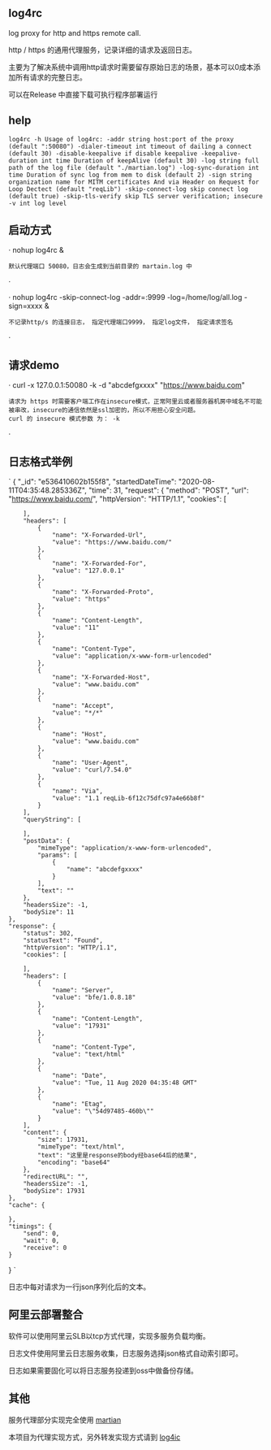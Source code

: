 
## log4rc 

log proxy for http and https remote call.

http / https 的通用代理服务，记录详细的请求及返回日志。

主要为了解决系统中调用http请求时需要留存原始日志的场景，基本可以0成本添加所有请求的完整日志。

可以在Release 中直接下载可执行程序部署运行


## help

`
    log4rc -h
    Usage of log4rc:
    -addr string
            host:port of the proxy (default ":50080")
    -dialer-timeout int
            timeout of dailing a connect (default 30)
    -disable-keepalive
            if disable keepalive
    -keepalive-duration int
            time Duration of keepAlive (default 30)
    -log string
            full path of the log file (default "./martian.log")
    -log-sync-duration int
            time Duration of sync log from mem to disk (default 2)
    -sign string
            organization name for MITM certificates And via Header on Request for Loop Dectect (default "reqLib")
    -skip-connect-log
            skip connect log (default true)
    -skip-tls-verify
            skip TLS server verification; insecure
    -v int
            log level
`

## 启动方式

·
    nohup  log4rc  &

    默认代理端口 50080，日志会生成到当前目录的 martain.log 中
·

·
    nohup log4rc -skip-connect-log -addr=:9999  -log=/home/log/all.log  -sign=xxxx  &

    不记录http/s 的连接日志， 指定代理端口9999， 指定log文件， 指定请求签名
·


## 请求demo

·
    curl -x 127.0.0.1:50080 -k -d "abcdefgxxxx"  "https://www.baidu.com"

    请求为 https 时需要客户端工作在insecure模式，正常阿里云或者服务器机房中域名不可能被串改，insecure的通信依然是ssl加密的，所以不用担心安全问题。
    curl 的 insecure 模式参数 为： -k 
·


## 日志格式举例

`
{
    "_id": "e536410602b155f8",
    "startedDateTime": "2020-08-11T04:35:48.285336Z",
    "time": 31,
    "request": {
        "method": "POST",
        "url": "https://www.baidu.com/",
        "httpVersion": "HTTP/1.1",
        "cookies": [
            
        ],
        "headers": [
            {
                "name": "X-Forwarded-Url",
                "value": "https://www.baidu.com/"
            },
            {
                "name": "X-Forwarded-For",
                "value": "127.0.0.1"
            },
            {
                "name": "X-Forwarded-Proto",
                "value": "https"
            },
            {
                "name": "Content-Length",
                "value": "11"
            },
            {
                "name": "Content-Type",
                "value": "application/x-www-form-urlencoded"
            },
            {
                "name": "X-Forwarded-Host",
                "value": "www.baidu.com"
            },
            {
                "name": "Accept",
                "value": "*/*"
            },
            {
                "name": "Host",
                "value": "www.baidu.com"
            },
            {
                "name": "User-Agent",
                "value": "curl/7.54.0"
            },
            {
                "name": "Via",
                "value": "1.1 reqLib-6f12c75dfc97a4e66b8f"
            }
        ],
        "queryString": [
            
        ],
        "postData": {
            "mimeType": "application/x-www-form-urlencoded",
            "params": [
                {
                    "name": "abcdefgxxxx"
                }
            ],
            "text": ""
        },
        "headersSize": -1,
        "bodySize": 11
    },
    "response": {
        "status": 302,
        "statusText": "Found",
        "httpVersion": "HTTP/1.1",
        "cookies": [
            
        ],
        "headers": [
            {
                "name": "Server",
                "value": "bfe/1.0.8.18"
            },
            {
                "name": "Content-Length",
                "value": "17931"
            },
            {
                "name": "Content-Type",
                "value": "text/html"
            },
            {
                "name": "Date",
                "value": "Tue, 11 Aug 2020 04:35:48 GMT"
            },
            {
                "name": "Etag",
                "value": "\"54d97485-460b\""
            }
        ],
        "content": {
            "size": 17931,
            "mimeType": "text/html",
            "text": "这里是response的body经base64后的结果",
            "encoding": "base64"
        },
        "redirectURL": "",
        "headersSize": -1,
        "bodySize": 17931
    },
    "cache": {
        
    },
    "timings": {
        "send": 0,
        "wait": 0,
        "receive": 0
    }
}
`

日志中每对请求为一行json序列化后的文本。

## 阿里云部署整合

软件可以使用阿里云SLB以tcp方式代理，实现多服务负载均衡。

日志文件使用阿里云日志服务收集，日志服务选择json格式自动索引即可。

日志如果需要固化可以将日志服务投递到oss中做备份存储。




## 其他

服务代理部分实现完全使用 [martian](https://github.com/google/martian) 

本项目为代理实现方式，另外转发实现方式请到 [log4ic](https://github.com/pkgng/log4ic)



